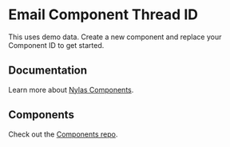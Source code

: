 # Email Component Thread ID

This uses demo data. Create a new component and replace your Component ID to get started.

## Documentation

Learn more about [Nylas Components](https://developer.nylas.com/docs/user-experience/components/).

## Components

Check out the [Components repo](https://github.com/nylas/components).